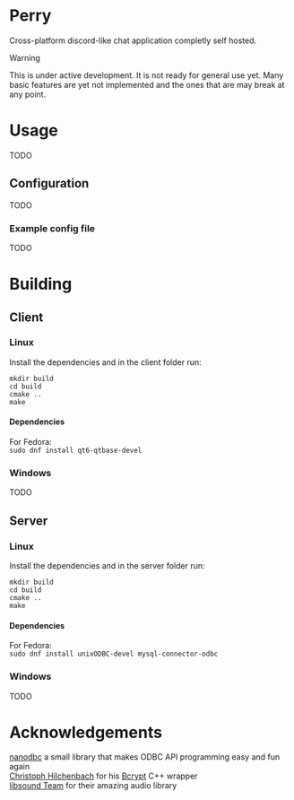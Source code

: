 # Perry
Cross-platform discord-like chat application completly self hosted.

> [!WARNING]  
> This is under active development. It is not ready for general use yet. Many basic features are yet not implemented and the ones that are may break at any point.

# Usage
TODO

## Configuration
TODO

### Example config file
TODO

# Building
## Client
### Linux
Install the dependencies and in the client folder run:
```
mkdir build
cd build
cmake ..
make
```

#### Dependencies
For Fedora:  
`sudo dnf install qt6-qtbase-devel`

### Windows
TODO


## Server
### Linux
Install the dependencies and in the server folder run:
```
mkdir build
cd build
cmake ..
make
```

#### Dependencies
For Fedora:  
`sudo dnf install unixODBC-devel mysql-connector-odbc`

### Windows
TODO


# Acknowledgements
[nanodbc](https://nanodbc.github.io/nanodbc/) a small library that makes ODBC API programming easy and fun again  
[Christoph Hilchenbach](https://github.com/hilch) for his [Bcrypt](https://github.com/hilch/Bcrypt.cpp) C++ wrapper  
[libsound Team](http://libsound.io/) for their amazing audio library  